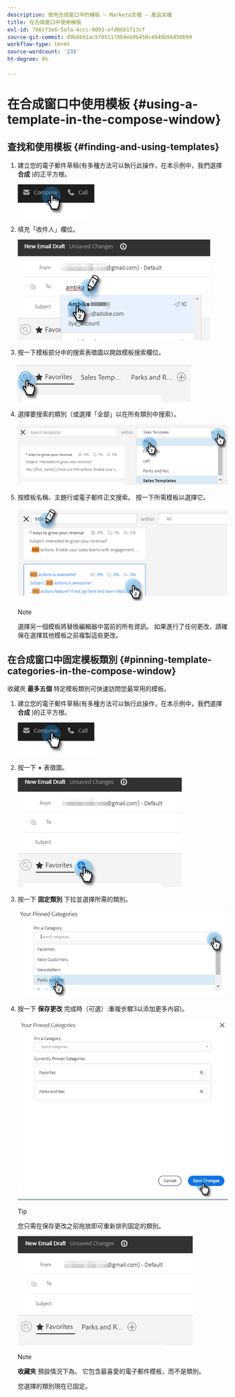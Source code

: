 ```yaml
---
description: 使用合成窗口中的模板 — Marketo文檔 — 產品文檔
title: 在合成窗口中使用模板
exl-id: 766cf3e6-5afa-4ccc-9093-efd06b1713cf
source-git-commit: d9b8b92ac5f051178b8eb9b450c4949b56d50b99
workflow-type: tm+mt
source-wordcount: '233'
ht-degree: 0%

---
```


# 在合成窗口中使用模板 {#using-a-template-in-the-compose-window}

## 查找和使用模板 {#finding-and-using-templates}

1. 建立您的電子郵件草稿(有多種方法可以執行此操作，在本示例中，我們選擇 **合成** )的正平方根。

   ![](assets/using-a-template-in-the-compose-window-1.png)

1. 填充「收件人」欄位。

   ![](assets/using-a-template-in-the-compose-window-2.png)

1. 按一下模板部分中的搜索表徵圖以開啟模板搜索欄位。

   ![](assets/using-a-template-in-the-compose-window-3.png)

1. 選擇要搜索的類別（或選擇「全部」以在所有類別中搜索）。

   ![](assets/using-a-template-in-the-compose-window-4.png)

1. 按模板名稱、主題行或電子郵件正文搜索。 按一下所需模板以選擇它。

   ![](assets/using-a-template-in-the-compose-window-5.png)

   >[!NOTE]
   >
   >選擇另一個模板將替換編輯器中當前的所有資訊。 如果進行了任何更改，請確保在選擇其他模板之前複製這些更改。

## 在合成窗口中固定模板類別 {#pinning-template-categories-in-the-compose-window}

收藏夾 **最多五個** 特定模板類別可快速訪問您最常用的模板。

1. 建立您的電子郵件草稿(有多種方法可以執行此操作，在本示例中，我們選擇 **合成** )的正平方根。

   ![](assets/using-a-template-in-the-compose-window-6.png)

1. 按一下 **+** 表徵圖。

   ![](assets/using-a-template-in-the-compose-window-7.png)

1. 按一下 **固定類別** 下拉並選擇所需的類別。

   ![](assets/using-a-template-in-the-compose-window-8.png)

1. 按一下 **保存更改** 完成時（可選）:重複步驟3以添加更多內容)。

   ![](assets/using-a-template-in-the-compose-window-9.png)

   >[!TIP]
   >
   >您只需在保存更改之前拖放即可重新排列固定的類別。

   ![](assets/using-a-template-in-the-compose-window-10.png)

   >[!NOTE]
   >
   >**收藏夾** 預設情況下為。 它包含最喜愛的電子郵件模板，而不是類別。

   您選擇的類別現在已固定。
